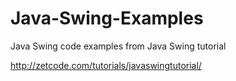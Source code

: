 # Java-Swing-Examples
Java Swing code examples from Java Swing tutorial

http://zetcode.com/tutorials/javaswingtutorial/
